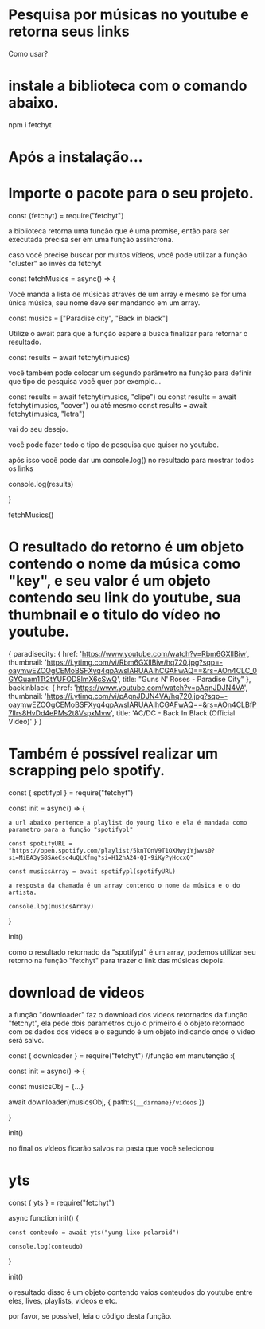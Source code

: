 
# Pesquisa por músicas no youtube e retorna seus links

Como usar?

# instale a biblioteca com o comando abaixo.

npm i fetchyt

# Após a instalação...

# Importe o pacote para o seu projeto.

const {fetchyt} = require("fetchyt")

a biblioteca retorna uma função que é uma promise, então para ser executada precisa ser em uma função assíncrona.

caso você precise buscar por muitos vídeos, você pode utilizar a função "cluster" ao invés da fetchyt

const fetchMusics = async() => {

  Você manda a lista de músicas através de um array e mesmo se for uma única música, seu nome deve ser mandando em um array.

  const musics = ["Paradise city", "Back in black"]

  Utilize o await para que a função espere a busca finalizar para retornar o resultado.

  const results = await fetchyt(musics)

  você também pode colocar um segundo parâmetro na função para definir que tipo de pesquisa você quer por exemplo...

  const results = await fetchyt(musics, "clipe")
  ou
  const results = await fetchyt(musics, "cover")
  ou até mesmo
  const results = await fetchyt(musics, "letra")

  vai do seu desejo.

  você pode fazer todo o tipo de pesquisa que quiser no youtube.

  após isso você pode dar um console.log() no resultado para mostrar todos os links

  console.log(results)

}

fetchMusics()


# O resultado do retorno é um objeto contendo o nome da música como "key", e seu valor é um objeto contendo seu link do youtube, sua thumbnail e o titulo do vídeo no youtube.

{
  paradisecity: {
    href: 'https://www.youtube.com/watch?v=Rbm6GXllBiw',
    thumbnail: 'https://i.ytimg.com/vi/Rbm6GXllBiw/hq720.jpg?sqp=-oaymwEZCOgCEMoBSFXyq4qpAwsIARUAAIhCGAFwAQ==&rs=AOn4CLC_0GYGuam1Tt2tYUFOD8lmX6cSwQ',
    title: "Guns N' Roses - Paradise City"
  },
  backinblack: {
    href: 'https://www.youtube.com/watch?v=pAgnJDJN4VA',
    thumbnail: 'https://i.ytimg.com/vi/pAgnJDJN4VA/hq720.jpg?sqp=-oaymwEZCOgCEMoBSFXyq4qpAwsIARUAAIhCGAFwAQ==&rs=AOn4CLBfP7lIrs8HvDd4ePMs2t8VspxMvw',
    title: 'AC/DC - Back In Black (Official Video)'
  }
}

# Também é possível realizar um scrapping pelo spotify.

const { spotifypl } = require("fetchyt")

const init = async() => {

    a url abaixo pertence a playlist do young lixo e ela é mandada como parametro para a função "spotifypl"

    const spotifyURL = "https://open.spotify.com/playlist/5knTQnV9T1OXMwyiYjwvs0?si=MiBA3yS8SAeCsc4uQLKfmg?si=H12hA24-QI-9iKyPyHccxQ"

    const musicsArray = await spotifypl(spotifyURL)

    a resposta da chamada é um array contendo o nome da música e o do artista.

    console.log(musicsArray)
}

init()

como o resultado retornado da "spotifypl" é um array, podemos utilizar seu retorno na função "fetchyt" para trazer o link das músicas depois.

# download de videos

a função "downloader" faz o download dos videos retornados da função "fetchyt", ela pede dois parametros cujo o primeiro é o objeto retornado com os dados dos videos e o segundo é um objeto indicando onde o video será salvo.

const { downloader } = require("fetchyt") //função em manutenção :(

const init = async() => {

  const musicsObj = {...}

  await downloader(musicsObj, {
      path:`${__dirname}/videos`
  })
   
}

init()

no final os vídeos ficarão salvos na pasta que você selecionou

# yts

const { yts } = require("fetchyt")

async function init() {

    const conteudo = await yts("yung lixo polaroid")

    console.log(conteudo)
   
}

init()

o resultado disso é um objeto contendo vaios conteudos do youtube entre eles, lives, playlists, videos e etc.

por favor, se possível, leia o código desta função.